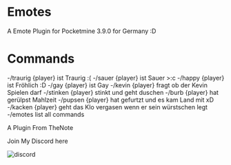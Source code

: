 # Emotes
A Emote Plugin for Pocketmine 3.9.0 for Germany :D

# Commands

-/traurig {player} ist Traurig :(
-/sauer {player} ist Sauer >:c
-/happy {player} ist Fröhlich :D
-/gay {player} ist Gay
-/kevin {player} fragt ob der Kevin Spielen darf
-/stinken {player} stinkt und geht duschen
-/burb {player} hat gerülpst Mahlzeit
-/pupsen {player} hat gefurtzt und es kam Land mit xD
-/kacken {player} geht das Klo vergasen wenn er sein würstschen legt
-/emotes list all commands

A Plugin From TheNote

Join My Discord here
<div align="left"
	<a href="https://discord.gg/XwXKuvy">
        <img src="https://img.shields.io/badge/chat-on%20discord-7289da.svg" alt="discord">
